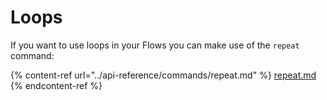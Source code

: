 # Loops

If you want to use loops in your Flows you can make use of the `repeat` command:

{% content-ref url="../api-reference/commands/repeat.md" %}
[repeat.md](../api-reference/commands/repeat.md)
{% endcontent-ref %}
